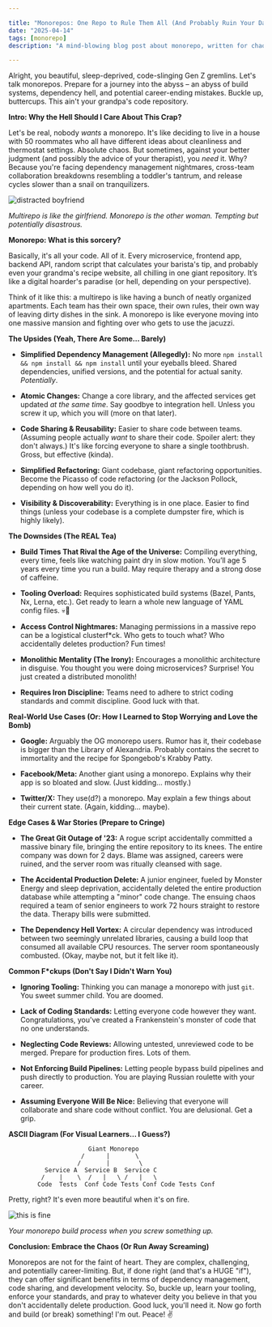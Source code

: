 ```yaml
---

title: "Monorepos: One Repo to Rule Them All (And Probably Ruin Your Day)"
date: "2025-04-14"
tags: [monorepo]
description: "A mind-blowing blog post about monorepo, written for chaotic Gen Z engineers."

---
```


Alright, you beautiful, sleep-deprived, code-slinging Gen Z gremlins. Let's talk monorepos. Prepare for a journey into the abyss – an abyss of build systems, dependency hell, and potential career-ending mistakes. Buckle up, buttercups. This ain't your grandpa's code repository.

**Intro: Why the Hell Should I Care About This Crap?**

Let's be real, nobody *wants* a monorepo. It's like deciding to live in a house with 50 roommates who all have different ideas about cleanliness and thermostat settings. Absolute chaos. But sometimes, against your better judgment (and possibly the advice of your therapist), you *need* it. Why? Because you're facing dependency management nightmares, cross-team collaboration breakdowns resembling a toddler's tantrum, and release cycles slower than a snail on tranquilizers.

![distracted boyfriend](https://i.imgflip.com/1y6lz0.jpg)

*Multirepo is like the girlfriend. Monorepo is the other woman. Tempting but potentially disastrous.*

**Monorepo: What is this sorcery?**

Basically, it's all your code. All of it. Every microservice, frontend app, backend API, random script that calculates your barista's tip, and probably even your grandma's recipe website, all chilling in one giant repository. It’s like a digital hoarder's paradise (or hell, depending on your perspective).

Think of it like this: a multirepo is like having a bunch of neatly organized apartments. Each team has their own space, their own rules, their own way of leaving dirty dishes in the sink. A monorepo is like everyone moving into one massive mansion and fighting over who gets to use the jacuzzi.

**The Upsides (Yeah, There Are Some… Barely)**

*   **Simplified Dependency Management (Allegedly):** No more `npm install && npm install && npm install` until your eyeballs bleed. Shared dependencies, unified versions, and the potential for actual sanity. *Potentially*.

*   **Atomic Changes:** Change a core library, and the affected services get updated *at the same time*. Say goodbye to integration hell. Unless you screw it up, which you will (more on that later).

*   **Code Sharing & Reusability:** Easier to share code between teams. (Assuming people actually *want* to share their code. Spoiler alert: they don't always.) It's like forcing everyone to share a single toothbrush. Gross, but effective (kinda).

*   **Simplified Refactoring:** Giant codebase, giant refactoring opportunities. Become the Picasso of code refactoring (or the Jackson Pollock, depending on how well you do it).

*   **Visibility & Discoverability:** Everything is in one place. Easier to find things (unless your codebase is a complete dumpster fire, which is highly likely).

**The Downsides (The REAL Tea)**

*   **Build Times That Rival the Age of the Universe:** Compiling everything, every time, feels like watching paint dry in slow motion. You’ll age 5 years every time you run a build. May require therapy and a strong dose of caffeine.

*   **Tooling Overload:** Requires sophisticated build systems (Bazel, Pants, Nx, Lerna, etc.). Get ready to learn a whole new language of YAML config files. 💀🙏

*   **Access Control Nightmares:** Managing permissions in a massive repo can be a logistical clusterf\*ck. Who gets to touch what? Who accidentally deletes production? Fun times!

*   **Monolithic Mentality (The Irony):** Encourages a monolithic architecture in disguise. You thought you were doing microservices? Surprise! You just created a distributed monolith!

*   **Requires Iron Discipline:** Teams need to adhere to strict coding standards and commit discipline. Good luck with that.

**Real-World Use Cases (Or: How I Learned to Stop Worrying and Love the Bomb)**

*   **Google:** Arguably the OG monorepo users. Rumor has it, their codebase is bigger than the Library of Alexandria. Probably contains the secret to immortality and the recipe for Spongebob's Krabby Patty.

*   **Facebook/Meta:** Another giant using a monorepo. Explains why their app is so bloated and slow. (Just kidding… mostly.)

*   **Twitter/X:** They use(d?) a monorepo. May explain a few things about their current state. (Again, kidding… maybe).

**Edge Cases & War Stories (Prepare to Cringe)**

*   **The Great Git Outage of '23:** A rogue script accidentally committed a massive binary file, bringing the entire repository to its knees. The entire company was down for 2 days. Blame was assigned, careers were ruined, and the server room was ritually cleansed with sage.

*   **The Accidental Production Delete:** A junior engineer, fueled by Monster Energy and sleep deprivation, accidentally deleted the entire production database while attempting a "minor" code change. The ensuing chaos required a team of senior engineers to work 72 hours straight to restore the data. Therapy bills were submitted.

*   **The Dependency Hell Vortex:** A circular dependency was introduced between two seemingly unrelated libraries, causing a build loop that consumed all available CPU resources. The server room spontaneously combusted. (Okay, maybe not, but it felt like it).

**Common F\*ckups (Don't Say I Didn't Warn You)**

*   **Ignoring Tooling:** Thinking you can manage a monorepo with just `git`. You sweet summer child. You are doomed.

*   **Lack of Coding Standards:** Letting everyone code however they want. Congratulations, you've created a Frankenstein's monster of code that no one understands.

*   **Neglecting Code Reviews:** Allowing untested, unreviewed code to be merged. Prepare for production fires. Lots of them.

*   **Not Enforcing Build Pipelines:** Letting people bypass build pipelines and push directly to production. You are playing Russian roulette with your career.

*   **Assuming Everyone Will Be Nice:** Believing that everyone will collaborate and share code without conflict. You are delusional. Get a grip.

**ASCII Diagram (For Visual Learners… I Guess?)**

```
                      Giant Monorepo
                    /      |       \
                   /       |        \
          Service A  Service B  Service C
         /    |    \  /   |   \ /   |   \
        Code  Tests  Conf Code Tests Conf Code Tests Conf
```

Pretty, right? It's even more beautiful when it's on fire.

![this is fine](https://i.kym-cdn.com/entries/icons/mobile/000/018/012/this_is_fine.jpg)

*Your monorepo build process when you screw something up.*

**Conclusion: Embrace the Chaos (Or Run Away Screaming)**

Monorepos are not for the faint of heart. They are complex, challenging, and potentially career-limiting. But, if done right (and that's a HUGE "if"), they can offer significant benefits in terms of dependency management, code sharing, and development velocity. So, buckle up, learn your tooling, enforce your standards, and pray to whatever deity you believe in that you don't accidentally delete production. Good luck, you'll need it. Now go forth and build (or break) something! I'm out. Peace! ✌️
